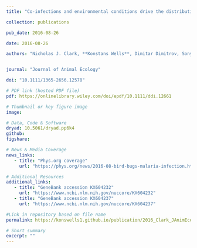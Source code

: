 ```yaml
---
title: "Co‐infections and environmental conditions drive the distributions of blood parasites in wild birds"

collection: publications

pub_date: 2016-08-26

date: 2016-08-26 

authors: "Nicholas J. Clark, **Konstans Wells**, Dimitar Dimitrov, Sonya M. Clegg"


journal: "Journal of Animal Ecology"

doi: "10.1111/1365-2656.12578"

# PDF link (hosted PDF file)
pdf: https://onlinelibrary.wiley.com/doi/epdf/10.1111/ddi.12661

# Thumbnail or key figure image
image:

# Data, Code & Software
dryad: 10.5061/dryad.pp6k4 
github:
figshare:

# News & Media Coverage
news_links:
   - title: "Phys.org coverage"
     url: "https://phys.org/news/2016-08-bird-bugs-malaria-infection.html"

# Additional Resources
additional_links:
   - title: "GeneBank accession KX604232"
     url: "https://www.ncbi.nlm.nih.gov/nuccore/KX604232"
   - title: "GeneBank accession KX604237"
     url: "https://www.ncbi.nlm.nih.gov/nuccore/KX604237"

#Link in repository based on file name
permalink: https://konswells1.github.io/publication/2016_Clark_JAnimEcol  

# Short summary
excerpt: ""
---
```

